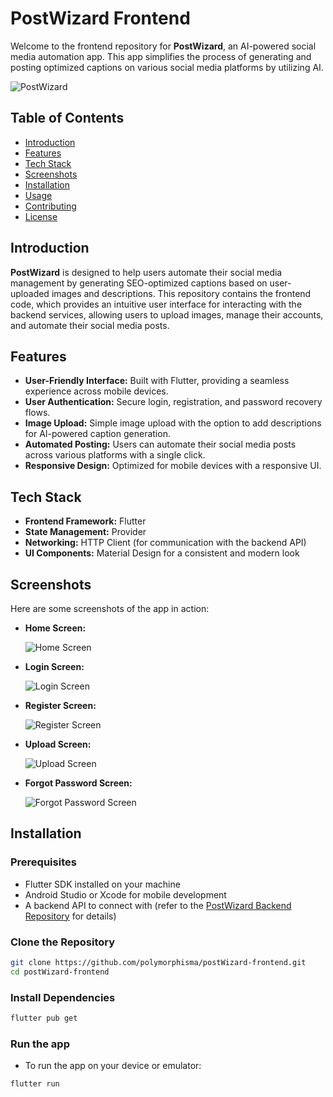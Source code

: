 # PostWizard Frontend

Welcome to the frontend repository for **PostWizard**, an AI-powered social media automation app. This app simplifies the process of generating and posting optimized captions on various social media platforms by utilizing AI. 

![PostWizard](https://path-to-your-image.com/image.png) <!-- Add your logo or main image here -->

## Table of Contents

- [Introduction](#introduction)
- [Features](#features)
- [Tech Stack](#tech-stack)
- [Screenshots](#screenshots)
- [Installation](#installation)
- [Usage](#usage)
- [Contributing](#contributing)
- [License](#license)

## Introduction

**PostWizard** is designed to help users automate their social media management by generating SEO-optimized captions based on user-uploaded images and descriptions. This repository contains the frontend code, which provides an intuitive user interface for interacting with the backend services, allowing users to upload images, manage their accounts, and automate their social media posts.

## Features

- **User-Friendly Interface:** Built with Flutter, providing a seamless experience across mobile devices.
- **User Authentication:** Secure login, registration, and password recovery flows.
- **Image Upload:** Simple image upload with the option to add descriptions for AI-powered caption generation.
- **Automated Posting:** Users can automate their social media posts across various platforms with a single click.
- **Responsive Design:** Optimized for mobile devices with a responsive UI.

## Tech Stack

- **Frontend Framework:** Flutter
- **State Management:** Provider
- **Networking:** HTTP Client (for communication with the backend API)
- **UI Components:** Material Design for a consistent and modern look

## Screenshots

Here are some screenshots of the app in action:

- **Home Screen:**
  
  ![Home Screen](https://path-to-your-image.com/home-screen.png)

- **Login Screen:**
  
  ![Login Screen](https://path-to-your-image.com/login-screen.png)

- **Register Screen:**
  
  ![Register Screen](https://path-to-your-image.com/register-screen.png)

- **Upload Screen:**
  
  ![Upload Screen](https://path-to-your-image.com/upload-screen.png)

- **Forgot Password Screen:**
  
  ![Forgot Password Screen](https://path-to-your-image.com/forgot-password-screen.png)

## Installation

### Prerequisites

- Flutter SDK installed on your machine
- Android Studio or Xcode for mobile development
- A backend API to connect with (refer to the [PostWizard Backend Repository](https://github.com/polymorphisma/postWizard-backend) for details)

### Clone the Repository

```bash
git clone https://github.com/polymorphisma/postWizard-frontend.git
cd postWizard-frontend
```

### Install Dependencies

```bash
flutter pub get
```

### Run the app

- To run the app on your device or emulator:
```bash
flutter run
```
